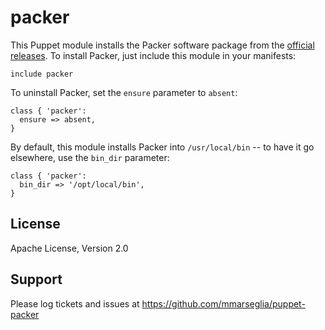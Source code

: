 packer
=======

This Puppet module installs the Packer software package from the
[official releases](http://www.packer.io/downloads.html).  To install
Packer, just include this module in your manifests:

```puppet
include packer
```

To uninstall Packer, set the `ensure` parameter to `absent`:

```puppet
class { 'packer':
  ensure => absent,
}
```

By default, this module installs Packer into `/usr/local/bin` -- to
have it go elsewhere, use the `bin_dir` parameter:

```puppet
class { 'packer':
  bin_dir => '/opt/local/bin',
}
```

License
-------

Apache License, Version 2.0


Support
-------

Please log tickets and issues at https://github.com/mmarseglia/puppet-packer
